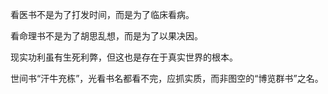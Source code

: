 看医书不是为了打发时间，而是为了临床看病。

看命理书不是为了胡思乱想，而是为了以果决因。

现实功利虽有生死利弊，但这也是存在于真实世界的根本。

世间书“汗牛充栋”，光看书名都看不完，应抓实质，而非图空的“博览群书”之名。
